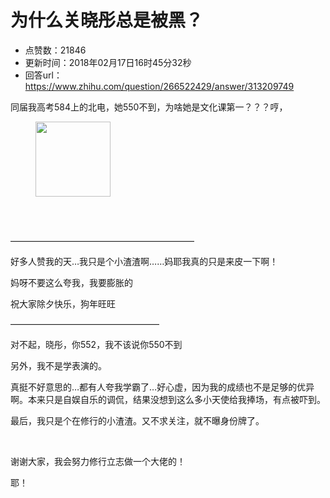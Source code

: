 # 为什么关晓彤总是被黑？
- 点赞数：21846
- 更新时间：2018年02月17日16时45分32秒
- 回答url：https://www.zhihu.com/question/266522429/answer/313209749
<body>
 <p data-pid="TwDgUCNe">同届我高考584上的北电，她550不到，为啥她是文化课第一？？？哼，</p>
 <figure>
  <img data-rawheight="115" src="https://pic1.zhimg.com/50/v2-0b2b633f820e31f2a3c8bfd64e62e662_720w.jpg?source=1940ef5c" data-rawwidth="120" data-original-token="v2-0b2b633f820e31f2a3c8bfd64e62e662" class="content_image" width="120">
 </figure>
 <br>
 <br>
 <p data-pid="KlUxHQi1">—————————————————————</p>
 <p data-pid="2ymbhlpH">好多人赞我的天…我只是个小渣渣啊……妈耶我真的只是来皮一下啊！</p>
 <p data-pid="1OIKG1oQ">妈呀不要这么夸我，我要膨胀的</p>
 <p data-pid="Ehn51B-x">祝大家除夕快乐，狗年旺旺</p>
 <p data-pid="C_Ro8kBS">—————————————————</p>
 <p data-pid="Ryu3zY7A">对不起，晓彤，你552，我不该说你550不到</p>
 <p data-pid="hrR656F4">另外，我不是学表演的。</p>
 <p data-pid="y7E7Xhjs">真挺不好意思的…都有人夸我学霸了…好心虚，因为我的成绩也不是足够的优异啊。本来只是自娱自乐的调侃，结果没想到这么多小天使给我捧场，有点被吓到。</p>
 <p data-pid="WTIAJuth">最后，我只是个在修行的小渣渣。又不求关注，就不曝身份牌了。</p>
 <br>
 <p data-pid="lvjcT1lK">谢谢大家，我会努力修行立志做一个大佬的！</p>
 <p data-pid="PQCUa6Fr">耶！</p>
</body>